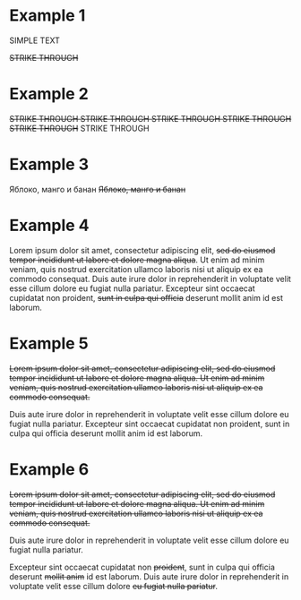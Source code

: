 # Example 1

SIMPLE TEXT

~~STRIKE THROUGH~~

# Example 2

~~STRIKE THROUGH
STRIKE THROUGH
STRIKE THROUGH
STRIKE THROUGH
STRIKE THROUGH~~
STRIKE THROUGH

# Example 3

Яблоко, манго и банан
~~Яблоко, 
манго и 
банан~~

# Example 4

Lorem ipsum dolor sit amet, consectetur adipiscing elit, ~~sed do eiusmod tempor incididunt ut labore et dolore magna aliqua~~. Ut enim ad minim veniam, quis nostrud exercitation ullamco laboris nisi ut aliquip ex ea commodo consequat. Duis aute irure dolor in reprehenderit in voluptate velit esse cillum dolore eu fugiat nulla pariatur. Excepteur sint occaecat cupidatat non proident, ~~sunt in culpa qui officia~~ deserunt mollit anim id est laborum.

# Example 5

~~Lorem ipsum dolor sit amet, consectetur adipiscing elit, sed do eiusmod tempor incididunt ut labore et dolore magna aliqua. Ut enim ad minim veniam, quis nostrud exercitation ullamco laboris nisi ut aliquip ex ea commodo consequat.~~

Duis aute irure dolor in reprehenderit in voluptate velit esse cillum dolore eu fugiat nulla pariatur. Excepteur sint occaecat cupidatat non proident, sunt in culpa qui officia deserunt mollit anim id est laborum.


# Example 6

~~Lorem ipsum dolor sit amet, consectetur adipiscing elit, sed do eiusmod tempor incididunt ut labore et dolore magna aliqua. Ut enim ad minim veniam, quis nostrud exercitation ullamco laboris nisi ut aliquip ex ea commodo consequat.~~

Duis aute irure dolor in reprehenderit in voluptate velit esse cillum dolore eu fugiat nulla pariatur.

Excepteur sint occaecat cupidatat non ~~proident~~, sunt in culpa qui officia deserunt ~~mollit anim~~ id est laborum. Duis aute irure dolor in reprehenderit in voluptate velit esse cillum dolore ~~eu fugiat nulla pariatur~~. 

